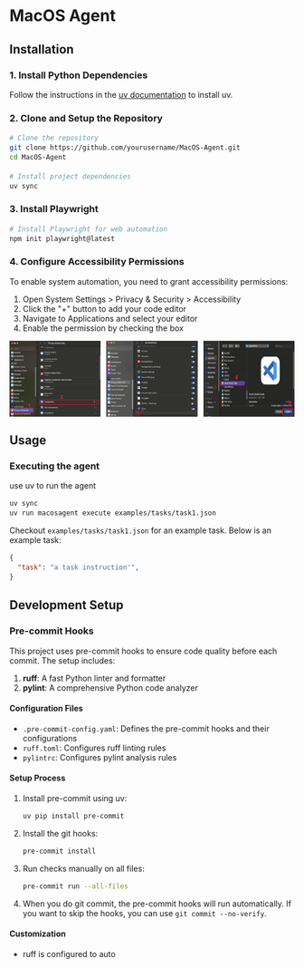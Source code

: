 # MacOS Agent
## Installation

### 1. Install Python Dependencies

Follow the instructions in the [uv documentation](https://docs.astral.sh/uv/reference/cli/#uv) to install uv.

### 2. Clone and Setup the Repository

```bash
# Clone the repository
git clone https://github.com/yourusername/MacOS-Agent.git
cd MacOS-Agent

# Install project dependencies
uv sync
```

### 3. Install Playwright

```bash
# Install Playwright for web automation
npm init playwright@latest
```

### 4. Configure Accessibility Permissions

To enable system automation, you need to grant accessibility permissions:

1. Open System Settings > Privacy & Security > Accessibility
2. Click the "+" button to add your code editor
3. Navigate to Applications and select your editor
4. Enable the permission by checking the box

<div style="display: flex; justify-content: space-between;">
    <img src="figure/acc_tree1.png" alt="Accessibility Tree Permission 1" width="32%">
    <img src="figure/acc_tree2.png" alt="Accessibility Tree Permission 2" width="32%">
    <img src="figure/acc_tree3.png" alt="Accessibility Tree Permission 3" width="32%">
</div>

## Usage

### Executing the agent

use uv to run the agent
```bash
uv sync
uv run macosagent execute examples/tasks/task1.json
```
Checkout `examples/tasks/task1.json` for an example task. Below is an example task:
```json
{
  "task": "a task instruction'",
}
```


## Development Setup

### Pre-commit Hooks

This project uses pre-commit hooks to ensure code quality before each commit. The setup includes:

1. **ruff**: A fast Python linter and formatter
2. **pylint**: A comprehensive Python code analyzer

#### Configuration Files

- `.pre-commit-config.yaml`: Defines the pre-commit hooks and their configurations
- `ruff.toml`: Configures ruff linting rules
- `pylintrc`: Configures pylint analysis rules

#### Setup Process

1. Install pre-commit using uv:
   ```bash
   uv pip install pre-commit
   ```

2. Install the git hooks:
   ```bash
   pre-commit install
   ```

3. Run checks manually on all files:
   ```bash
   pre-commit run --all-files
   ```
4. When you do git commit, the pre-commit hooks will run automatically. If you want to skip the hooks, you can use `git commit --no-verify`.
#### Customization

- ruff is configured to auto
